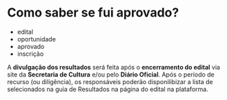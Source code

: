 # Como saber se fui aprovado?

- edital
- oportunidade
- aprovado
- inscrição

A **divulgação dos resultados** será feita após o **encerramento do edital** via site da **Secretaria de Cultura** e/ou pelo **Diário Oficial**. 
Após o período de recurso (ou diligência), os responsáveis poderão disponilibizar a lista de selecionados na guia de Resultados na página do edital na plataforma. 

